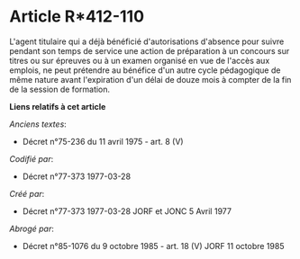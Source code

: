# Article R*412-110

L'agent titulaire qui a déjà bénéficié d'autorisations d'absence pour suivre pendant son temps de service une action de
préparation à un concours sur titres ou sur épreuves ou à un examen organisé en vue de l'accès aux emplois, ne peut prétendre
au bénéfice d'un autre cycle pédagogique de même nature avant l'expiration d'un délai de douze mois à compter de la fin de la
session de formation.

**Liens relatifs à cet article**

_Anciens textes_:

  - Décret n°75-236 du 11 avril 1975 - art. 8 (V)

_Codifié par_:

  - Décret n°77-373 1977-03-28

_Créé par_:

  - Décret n°77-373 1977-03-28 JORF et JONC 5 Avril 1977

_Abrogé par_:

  - Décret n°85-1076 du 9 octobre 1985 - art. 18 (V) JORF 11 octobre 1985
